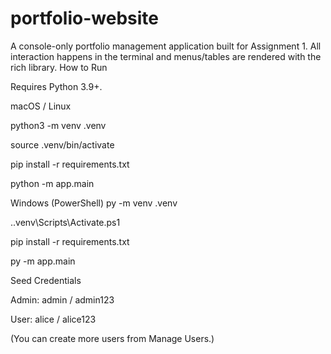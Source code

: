 # portfolio-website


A console-only portfolio management application built for Assignment 1.
All interaction happens in the terminal and menus/tables are rendered with the rich library.
How to Run

Requires Python 3.9+.

macOS / Linux

python3 -m venv .venv

source .venv/bin/activate

pip install -r requirements.txt

python -m app.main



Windows (PowerShell)
py -m venv .venv

.\.venv\Scripts\Activate.ps1

pip install -r requirements.txt

py -m app.main



Seed Credentials

Admin: admin / admin123

User: alice / alice123

(You can create more users from Manage Users.)
